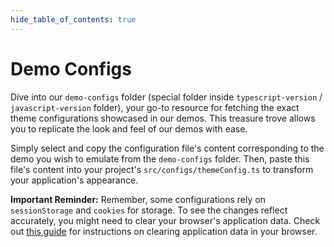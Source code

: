 ```yaml
---
hide_table_of_contents: true
---
```


# Demo Configs

Dive into our `demo-configs` folder (special folder inside `typescript-version` / `javascript-version` folder), your go-to resource for fetching the exact theme configurations showcased in our demos. This treasure trove allows you to replicate the look and feel of our demos with ease.

Simply select and copy the configuration file's content corresponding to the demo you wish to emulate from the `demo-configs` folder. Then, paste this file's content into your project's `src/configs/themeConfig.ts` to transform your application's appearance.

**Important Reminder:** Remember, some configurations rely on `sessionStorage` and `cookies` for storage. To see the changes reflect accurately, you might need to clear your browser's application data. Check out [this guide](/docs/faqs/how-to-clear-browser-cache) for instructions on clearing application data in your browser.
